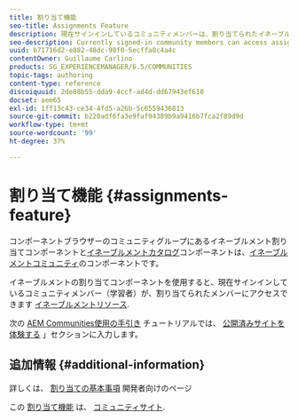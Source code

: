 ```yaml
---
title: 割り当て機能
seo-title: Assignments Feature
description: 現在サインインしているコミュニティメンバーは、割り当てられたイネーブルメントリソースにアクセスできます
seo-description: Currently signed-in community members can access assigned enablement resources
uuid: b71716d2-e882-48dc-90f0-5ecffa8c4a4c
contentOwner: Guillaume Carlino
products: SG_EXPERIENCEMANAGER/6.5/COMMUNITIES
topic-tags: authoring
content-type: reference
discoiquuid: 2de88b55-dda9-4ccf-ad4d-dd67943ef610
docset: aem65
exl-id: 1ff13c43-ce34-4fd5-a26b-5c6559436813
source-git-commit: b220adf6fa3e9faf94389b9a9416b7fca2f89d9d
workflow-type: tm+mt
source-wordcount: '99'
ht-degree: 37%

---
```


# 割り当て機能 {#assignments-feature}

コンポーネントブラウザーのコミュニティグループにあるイネーブルメント割り当てコンポーネントと[イネーブルメントカタログ](/help/communities/catalog.md)コンポーネントは、[イネーブルメントコミュニティ](/help/communities/overview.md#enablement-community)のコンポーネントです。

イネーブルメントの割り当てコンポーネントを使用すると、現在サインインしているコミュニティメンバー（学習者）が、割り当てられたメンバーにアクセスできます [イネーブルメントリソース](/help/communities/resources.md).

次の [AEM Communities使用の手引き](/help/communities/getting-started-enablement.md) チュートリアルでは、 [公開済みサイトを体験する](/help/communities/enablement-published-site.md) 」セクションに入力します。

## 追加情報 {#additional-information}

詳しくは、 [割り当ての基本事項](/help/communities/essentials-assignments.md) 開発者向けのページ

この [割り当て機能](/help/communities/functions.md#assignments-function) は、 [コミュニティサイト](/help/communities/sites-console.md).
